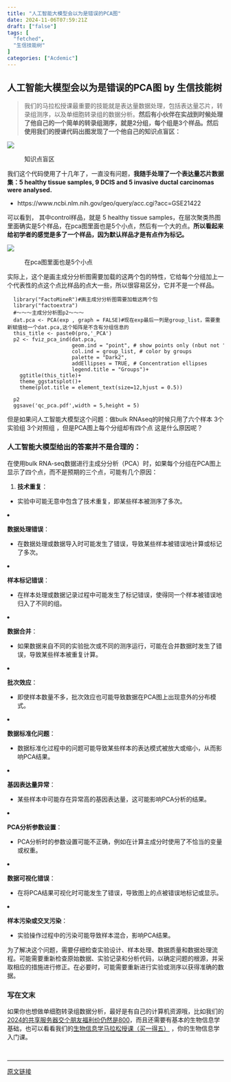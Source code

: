 ```yaml
---
title: "人工智能大模型会以为是错误的PCA图"
date: 2024-11-06T07:59:21Z
draft: ["false"]
tags: [
  "fetched",
  "生信技能树"
]
categories: ["Acdemic"]
---
```

人工智能大模型会以为是错误的PCA图 by 生信技能树
------
<div><section data-tool="mdnice编辑器" data-website="https://www.mdnice.com"><blockquote data-tool="mdnice编辑器"><span></span><p>我们的马拉松授课最重要的技能就是表达量数据处理，包括表达量芯片，转录组测序，以及单细胞转录组的数据分析。<strong>然后有小伙伴在实战到时候处理了他自己的一个简单的转录组测序，就是2分组，每个组是3个样品。然后使用我们的授课代码出图发现了一个他自己的知识点盲区：</strong></p></blockquote><p><img data-galleryid="" data-imgfileid="100051255" data-ratio="0.9100817438692098" data-s="300,640" data-src="https://mmbiz.qpic.cn/mmbiz_png/cZNhZQ6j4wxblich7a2C7ZghGCdI4Kec5Yl1u7m38snlvE9aawaIuzHwM37ZJcLTEn47CRxZmhPtpCOXxTRicTQg/640?wx_fmt=png&amp;from=appmsg" data-type="png" data-w="734" src="https://mmbiz.qpic.cn/mmbiz_png/cZNhZQ6j4wxblich7a2C7ZghGCdI4Kec5Yl1u7m38snlvE9aawaIuzHwM37ZJcLTEn47CRxZmhPtpCOXxTRicTQg/640?wx_fmt=png&amp;from=appmsg"></p><figure data-tool="mdnice编辑器"><figcaption>知识点盲区</figcaption></figure><p data-tool="mdnice编辑器">我们这个代码使用了十几年了，一直没有问题，<strong>我随手处理了一个表达量芯片数据集：5 healthy tissue samples, 9 DCIS and 5 invasive ductal carcinomas were analysed.</strong></p><ul data-tool="mdnice编辑器"><li><section>https://www.ncbi.nlm.nih.gov/geo/query/acc.cgi?acc=GSE21422</section></li></ul><p data-tool="mdnice编辑器">可以看到， 其中control样品，就是 5 healthy tissue samples，在层次聚类热图里面确实是5个样品，在pca图里面也是5个小点，然后有一个大的点。<strong>所以看起来给初学者的感觉是多了一个样品，因为默认样品才是有点作为标记。</strong></p><p><img data-galleryid="" data-imgfileid="100051256" data-ratio="0.42407407407407405" data-s="300,640" data-src="https://mmbiz.qpic.cn/mmbiz_png/cZNhZQ6j4wxblich7a2C7ZghGCdI4Kec5YMSUDOBan6uCONlV9EyHIc2C7Vx0gyFBiaVpGoaWjswEyHkaib6icHjoA/640?wx_fmt=png&amp;from=appmsg" data-type="png" data-w="1080" src="https://mmbiz.qpic.cn/mmbiz_png/cZNhZQ6j4wxblich7a2C7ZghGCdI4Kec5YMSUDOBan6uCONlV9EyHIc2C7Vx0gyFBiaVpGoaWjswEyHkaib6icHjoA/640?wx_fmt=png&amp;from=appmsg"></p><figure data-tool="mdnice编辑器"><figcaption>在pca图里面也是5个小点</figcaption></figure><p data-tool="mdnice编辑器">实际上，这个是画主成分分析图需要加载的这两个包的特性，它给每个分组加上一个代表性的点这个点比样品的点大一些，所以很容易区分，它并不是一个样品。</p><pre data-tool="mdnice编辑器"><span></span><code>  <span>library</span>(<span>"FactoMineR"</span>)<span>#画主成分分析图需要加载这两个包</span><br>  <span>library</span>(<span>"factoextra"</span>)  <br>  <span>#～～～主成分分析图p2～～～</span><br>  dat.pca &lt;- PCA(exp , graph = <span>FALSE</span>)<span>#现在exp最后一列是group_list，需要重新赋值给一个dat.pca,这个矩阵是不含有分组信息的</span><br>  this_title &lt;- paste0(pro,<span>'_PCA'</span>)<br>  p2 &lt;- fviz_pca_ind(dat.pca,<br>                     geom.ind = <span>"point"</span>, <span># show points only (nbut not "text")</span><br>                     col.ind = group_list, <span># color by groups</span><br>                     palette = <span>"Dark2"</span>,<br>                     addEllipses = <span>TRUE</span>, <span># Concentration ellipses</span><br>                     legend.title = <span>"Groups"</span>)+<br>    ggtitle(this_title)+<br>    theme_ggstatsplot()+<br>    theme(plot.title = element_text(size=<span>12</span>,hjust = <span>0.5</span>))<br>  <br>  p2<br>  ggsave(<span>'qc_pca.pdf'</span>,width = <span>5</span>,height = <span>5</span>)<br></code></pre><p data-tool="mdnice编辑器">但是如果问人工智能大模型这个问题：做bulk RNAseq的时候只用了六个样本 3个实验组 3个对照组 ，但是PCA图上每个分组却有四个点 这是什么原因呢？</p><h3 data-tool="mdnice编辑器"><span></span><span>人工智能大模型给出的答案并不是合理的：</span><span></span></h3><p data-tool="mdnice编辑器">在使用bulk RNA-seq数据进行主成分分析（PCA）时，如果每个分组在PCA图上显示了四个点，而不是预期的三个点，可能有几个原因：</p><ol data-tool="mdnice编辑器"><li><section><p><strong>技术重复</strong>：</p></section></li></ol><ul><li><section>实验中可能无意中包含了技术重复，即某些样本被测序了多次。</section></li></ul><li><section><p><strong>数据处理错误</strong>：</p></section></li><ul><li><section>在数据处理或数据导入时可能发生了错误，导致某些样本被错误地计算或标记了多次。</section></li></ul><li><section><p><strong>样本标记错误</strong>：</p></section></li><ul><li><section>在样本处理或数据记录过程中可能发生了标记错误，使得同一个样本被错误地归入了不同的组。</section></li></ul><li><section><p><strong>数据合并</strong>：</p></section></li><ul><li><section>如果数据来自不同的实验批次或不同的测序运行，可能在合并数据时发生了错误，导致某些样本被重复计算。</section></li></ul><li><section><p><strong>批次效应</strong>：</p></section></li><ul><li><section>即使样本数量不多，批次效应也可能导致数据在PCA图上出现意外的分布模式。</section></li></ul><li><section><p><strong>数据标准化问题</strong>：</p></section></li><ul><li><section>数据标准化过程中的问题可能导致某些样本的表达模式被放大或缩小，从而影响PCA结果。</section></li></ul><li><section><p><strong>基因表达量异常</strong>：</p></section></li><ul><li><section>某些样本中可能存在异常高的基因表达量，这可能影响PCA分析的结果。</section></li></ul><li><section><p><strong>PCA分析参数设置</strong>：</p></section></li><ul><li><section>PCA分析时的参数设置可能不正确，例如在计算主成分时使用了不恰当的变量或权重。</section></li></ul><li><section><p><strong>数据可视化错误</strong>：</p></section></li><ul><li><section>在将PCA结果可视化时可能发生了错误，导致图上的点被错误地标记或显示。</section></li></ul><li><section><p><strong>样本污染或交叉污染</strong>：</p></section></li><ul><li><section>实验操作过程中的污染可能导致样本混合，影响PCA结果。</section></li></ul><p data-tool="mdnice编辑器">为了解决这个问题，需要仔细检查实验设计、样本处理、数据质量和数据处理流程。可能需要重新检查原始数据、实验记录和分析代码，以确定问题的根源，并采取相应的措施进行修正。在必要时，可能需要重新进行实验或测序以获得准确的数据。</p></section><section data-tool="mdnice编辑器" data-website="https://www.mdnice.com"><h3 data-tool="mdnice编辑器"><span>写在文末</span></h3></section><p><span>如果你也想做单细胞转录组数据分析，</span><span>最好是有自己的计算机资源哦，比如我们的</span><a target="_blank" href="http://mp.weixin.qq.com/s?__biz=MzAxMDkxODM1Ng==&amp;mid=2247533037&amp;idx=2&amp;sn=e6dd07e9339a84c8cbad2a9d6b42c8ca&amp;chksm=9b4b0156ac3c88403c55822722f6a93cde401fbb7b7cdbaee2a07211347e751ce414b7a47ec7&amp;scene=21#wechat_redirect" textvalue="2024的共享服务器交个朋友福利价仍然‍是800" linktype="text" imgurl="" imgdata="null" data-itemshowtype="0" tab="innerlink" data-linktype="2" hasload="1">2024的共享服务器交个朋友福利价仍然是800</a><span>，而且还需要有基本的生物信息学基础，也可以看看我们的</span><a target="_blank" href="http://mp.weixin.qq.com/s?__biz=MzAxMDkxODM1Ng==&amp;mid=2247534569&amp;idx=1&amp;sn=b784451a39ca32e4d87200ea4c31bc57&amp;chksm=9b4b0752ac3c8e44a4751ddd99180a4ff24119b1ab6b3827e4f1c76d26339339b1abaf8abc74&amp;scene=21#wechat_redirect" textvalue="生物‍信息学马拉松授课（买一得五）" linktype="text" imgurl="" imgdata="null" data-itemshowtype="0" tab="innerlink" data-linktype="2" hasload="1">生物信息学马拉松授课（买一得五）</a><span> ，你的生物信息学入门课。</span></p><p><br></p><p><mp-style-type data-value="3"></mp-style-type></p></div>  
<hr>
<a href="https://mp.weixin.qq.com/s/Lua1jRdwGCmK9jvGSkH3rQ",target="_blank" rel="noopener noreferrer">原文链接</a>

